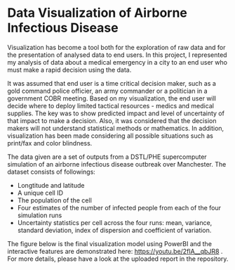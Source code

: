 # Data Visualization of Airborne Infectious Disease

Visualization has become a tool both for the exploration of raw data and for the presentation of analysed data to end users. In this project, I represented my analysis of data about a medical emergency in a city to an end user who must make a rapid decision using the data. 

It was assumed that end user is a time critical decision maker, such as a gold command police officier, an army commander or a politician in a government COBR meeting. Based on my visualization, the end user will decide where to deploy limited tactical resources - medics and medical supplies. The key was to show predicted impact and level of uncertainty of that impact to make a decision. Also, it was considered that the decision makers will not understand statistical methods or mathematics. In addition, visualization has been made considering all possible situations such as print/fax and color blindness.

The data given are a set of outputs from a DSTL/PHE supercomputer simulation of an airborne infectious disease outbreak over Manchester. The dataset consists of followings:
- Longtitude and latitude
- A unique cell ID
- The population of the cell
- Four estimates of the number of infected people from each of the four simulation runs
- Uncertainty statistics per cell across the four runs: mean, variance, standard deviation, index of dispersion and coefficient of variation.

The figure below is the final visualization model using PowerBI and the interactive features are demonstrated here: https://youtu.be/2fIA__qbJR8 . For more details, please have a look at the uploaded report in the repository.
